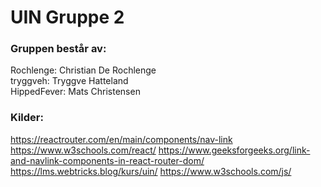 # UIN Gruppe 2

### Gruppen består av:

Rochlenge: Christian De Rochlenge \
tryggveh: Tryggve Hatteland \
HippedFever: Mats Christensen


### Kilder:
https://reactrouter.com/en/main/components/nav-link  \
https://www.w3schools.com/react/
https://www.geeksforgeeks.org/link-and-navlink-components-in-react-router-dom/
https://lms.webtricks.blog/kurs/uin/
https://www.w3schools.com/js/
